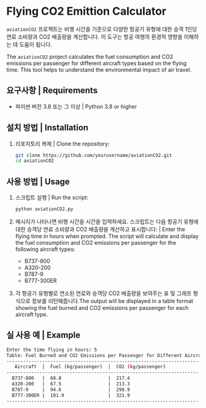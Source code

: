 # Flying CO2 Emittion Calculator

`aviationCO2` 프로젝트는 비행 시간을 기준으로 다양한 항공기 유형에 대한 승객 1인당 연료 소비량과 CO2 배출량을 계산합니다. 이 도구는 항공 여행의 환경적 영향을 이해하는 데 도움이 됩니다.

The `aviationCO2` project calculates the fuel consumption and CO2 emissions per passenger for different aircraft types based on the flying time. This tool helps to understand the environmental impact of air travel.

## 요구사항 | Requirements
- 파이썬 버전 3.8 또는 그 이상 | Python 3.8 or higher

## 설치 방법 | Installation
1. 리포지토리 복제 | Clone the repository:
    ```sh
    git clone https://github.com/yourusername/aviationCO2.git
    cd aviationCO2
    ```

## 사용 방법 | Usage
1. 스크립트 실행 | Run the script:
    ```sh
    python aviationCO2.py
    ```

2. 메시지가 나타나면 비행 시간을 시간을 입력하세요. 스크립트는 다음 항공기 유형에 대한 승객당 연료 소비량과 CO2 배출량을 계산하고 표시합니다: | Enter the flying time in hours when prompted. The script will calculate and display the fuel consumption and CO2 emissions per passenger for the following aircraft types:
    - B737-800
    - A320-200
    - B787-9
    - B777-300ER

3. 각 항공기 유형별로 연소된 연료와 승객당 CO2 배출량을 보여주는 표 및 그래프 형식으로 정보를 리턴해줍니다.The output will be displayed in a table format showing the fuel burned and CO2 emissions per passenger for each aircraft type.

## 실 사용 예 | Example
```sh
Enter the time flying in hours: 5
Table: Fuel Burned and CO2 Emissions per Passenger for Different Aircrafts
----------------------------------------------------------------------
   Aircraft  |  Fuel (kg/passenger)  |  CO2 (kg/passenger)
----------------------------------------------------------------------
  B737-800   |  68.8                 |  217.4
  A320-200   |  67.5                 |  213.3
  B787-9     |  94.6                 |  298.9
  B777-300ER |  101.9                |  321.9
----------------------------------------------------------------------
